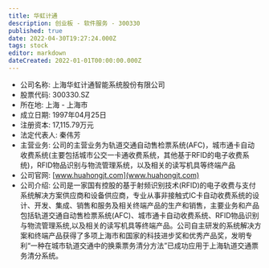 ```yaml
---
title: 华虹计通
description: 创业板 - 软件服务 - 300330
published: true
date: 2022-04-30T19:27:24.000Z
tags: stock
editor: markdown
dateCreated: 2022-01-01T00:00:00.000Z
---
```


- 公司名称: 上海华虹计通智能系统股份有限公司
- 股票代码: 300330.SZ
- 所在地: 上海 - 上海市
- 成立日期: 1997年04月25日
- 注册资本: 17,115.79万元
- 法定代表人: 秦伟芳
- 主营业务: 公司的主营业务为轨道交通自动售检票系统(AFC)，城市通卡自动收费系统(主要包括城市公交一卡通收费系统，其他基于RFID的电子收费系统)，RFID物品识别与物流管理系统，以及相关的读写机具等终端产品
- 公司官网: [www.huahongjt.com](www.huahongjt.com)
- 公司介绍: 公司是一家国有控股的基于射频识别技术(RFID)的电子收费与支付系统解决方案供应商和设备供应商，专业从事非接触式IC卡自动收费系统的设计、开发、集成、销售和服务及相关终端产品的生产和销售，主要业务和产品包括轨道交通自动售检票系统(AFC)、城市通卡自动收费系统、RFID物品识别与物流管理系统,以及相关的读写机具等终端产品。公司自主研发的系统解决方案和终端产品获得了多项上海市和国家的科技进步奖和优秀产品奖，发明专利“一种在城市轨道交通中的换乘票务清分方法”已成功应用于上海轨道交通票务清分系统。


